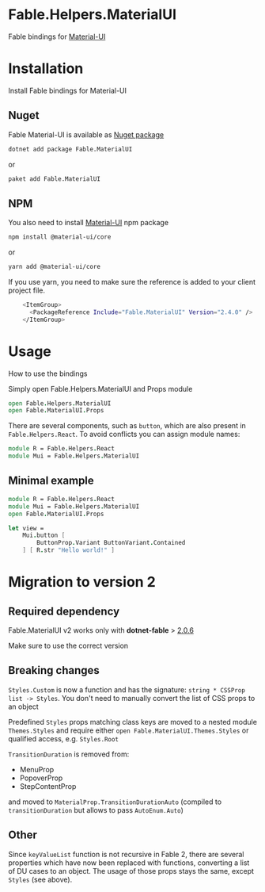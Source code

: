 # Fable.Helpers.MaterialUI

Fable bindings for [Material-UI](https://material-ui.com)

# Installation
<p class="description">Install Fable bindings for Material-UI</p>

## Nuget
Fable Material-UI is available as [Nuget package](https://www.nuget.org/packages/Fable.MaterialUI/)
```sh
dotnet add package Fable.MaterialUI
```
or
```sh
paket add Fable.MaterialUI
```

## NPM
You also need to install [Material-UI](https://material-ui.com/getting-started/installation/) npm package
```sh
npm install @material-ui/core
```
or
```sh
yarn add @material-ui/core
```
If you use yarn, you need to make sure the reference is added to your client project file. 
```sh
    <ItemGroup>
      <PackageReference Include="Fable.MaterialUI" Version="2.4.0" />
    </ItemGroup>
```

# Usage
<p class="description">How to use the bindings</p>

Simply open Fable.Helpers.MaterialUI and Props module
```fsharp
open Fable.Helpers.MaterialUI
open Fable.MaterialUI.Props
```
There are several components, such as `button`, which are also present in `Fable.Helpers.React`. To avoid conflicts you can assign module names:
```fsharp
module R = Fable.Helpers.React
module Mui = Fable.Helpers.MaterialUI
```

## Minimal example
```fsharp
module R = Fable.Helpers.React
module Mui = Fable.Helpers.MaterialUI
open Fable.MaterialUI.Props

let view =
    Mui.button [
        ButtonProp.Variant ButtonVariant.Contained
    ] [ R.str "Hello world!" ]
```

# Migration to version 2

## Required dependency
Fable.MaterialUI v2 works only with **dotnet-fable** > [2.0.6](https://www.nuget.org/packages/dotnet-fable/2.0.6)

Make sure to use the correct version

## Breaking changes

`Styles.Custom` is now a function and has the signature: `string * CSSProp list -> Styles`. You don't need to manually convert the list of CSS props to an object

Predefined `Styles` props matching class keys are moved to a nested module `Themes.Styles` and require either `open Fable.MaterialUI.Themes.Styles` or qualified access, e.g. `Styles.Root`

`TransitionDuration` is removed from:
* MenuProp
* PopoverProp
* StepContentProp

and moved to `MaterialProp.TransitionDurationAuto` (compiled to `transitionDuration` but allows to pass `AutoEnum.Auto`)

## Other
Since `keyValueList` function is not recursive in Fable 2, there are several properties which have now been replaced with functions, converting a list of DU cases to an object. The usage of those props stays the same, except `Styles` (see above).
